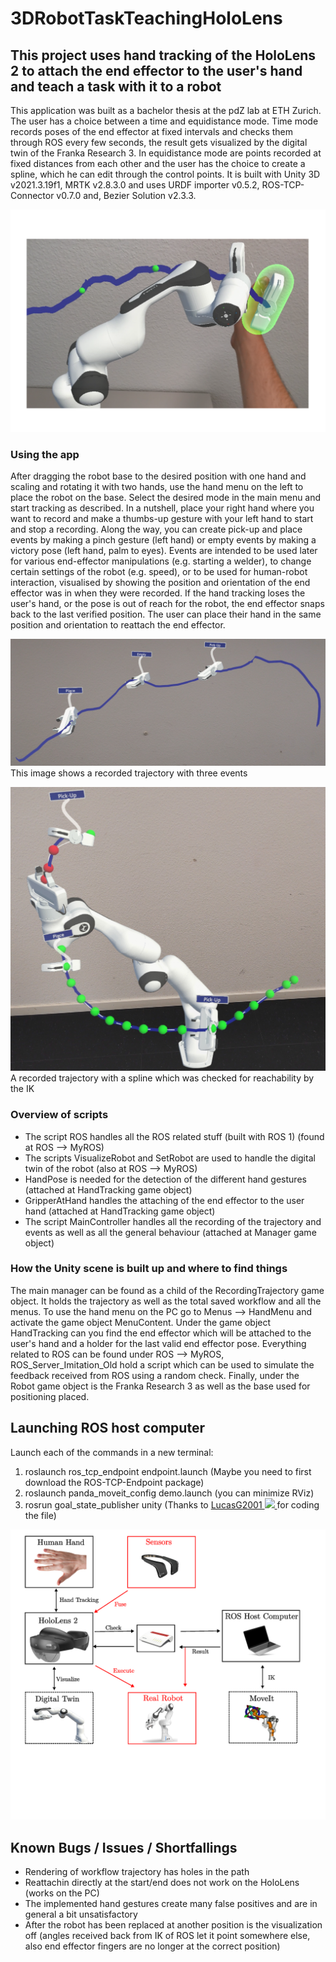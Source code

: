 # 3DRobotTaskTeachingHoloLens

## This project uses hand tracking of the HoloLens 2 to attach the end effector to the user's hand and teach a task with it to a robot

This application was built as a bachelor thesis at the pdZ lab at ETH Zurich. The user has a choice between a time and equidistance mode. Time mode records poses of the end effector at fixed intervals and checks them through ROS every few seconds, the result gets visualized by the digital twin of the Franka Research 3. In equidistance mode are points recorded at fixed distances from each other and the user has the choice to create a spline, which he can edit through the control points. It is built with Unity 3D v2021.3.19f1, MRTK v2.8.3.0 and uses URDF importer v0.5.2,  ROS-TCP-Connector v0.7.0 and, Bezier Solution v2.3.3.

![Image of hand tracking active in time mode](titleimage_final.png)

### Using the app
After dragging the robot base to the desired position with one hand and scaling and rotating it with two hands, use the hand menu on the left to place the robot on the base. Select the desired mode in the main menu and start tracking as described. In a nutshell, place your right hand where you want to record and make a thumbs-up gesture with your left hand to start and stop a recording. Along the way, you can create pick-up and place events by making a pinch gesture (left hand) or empty events by making a victory pose (left hand, palm to eyes). Events are intended to be used later for various end-effector manipulations (e.g. starting a welder), to change certain settings of the robot (e.g. speed), or to be used for human-robot interaction, visualised by showing the position and orientation of the end effector was in when they were recorded. If the hand tracking loses the user's hand, or the pose is out of reach for the robot, the end effector snaps back to the last verified position. The user can place their hand in the same position and orientation to reattach the end effector.


![A recorded trajectory with three events](trajectory_events.jpg)
This image shows a recorded trajectory with three events

![A recorded trajectory with a spline which was checked for reachability by the IK](red_green_check_points.jpg)
A recorded trajectory with a spline which was checked for reachability by the IK


### Overview of scripts
* The script ROS handles all the ROS related stuff (built with ROS 1) (found at ROS --> MyROS)
* The scripts VisualizeRobot and SetRobot are used to handle the digital twin of the robot (also at ROS --> MyROS)
* HandPose is needed for the detection of the different hand gestures (attached at HandTracking game object)
* GripperAtHand handles the attaching of the end effector to the user hand (attached at HandTracking game object)
* The script MainController handles all the recording of the trajectory and events as well as all the general behaviour (attached at Manager game object)

### How the Unity scene is built up and where to find things
The main manager can be found as a child of the RecordingTrajectory game object. It holds the trajectory as well as the total saved workflow and all the menus. To use the hand menu on the PC go to Menus --> HandMenu and activate the game object MenuContent. Under the game object HandTracking can you find the end effector which will be attached to the user's hand and a holder for the last valid end effector pose. Everything related to ROS can be found under ROS --> MyROS, ROS_Server_Imitation_Old hold a script which can be used to simulate the feedback received from ROS using a random check. Finally, under the Robot game object is the Franka Research 3 as well as  the base used for positioning placed.

## Launching ROS host computer
Launch each of the commands in a new terminal:
1. roslaunch ros_tcp_endpoint endpoint.launch (Maybe you need to first download the ROS-TCP-Endpoint package)
2. roslaunch panda_moveit_config demo.launch (you can minimize RViz)
3. rosrun goal_state_publisher unity (Thanks to <a href="https://github.com/LucasG2001"> LucasG2001  <img src="https://contrib.rocks/image?repo=LucasG2001/Android-APP" width="20" />
</a>  for coding the file)
   
![Setup ROS host computer and HoloLens 2](Setup_additional.png)


## Known Bugs / Issues / Shortfallings
* Rendering of workflow trajectory has holes in the path
* Reattachin directly at the start/end does not work on the HoloLens (works on the PC)
* The implemented hand gestures create many false positives and are in general a bit unsatisfactory
* After the robot has been replaced at another position is the visualization off (angles received back from IK of ROS let it point somewhere else, also end effector fingers are no longer at the correct position)

